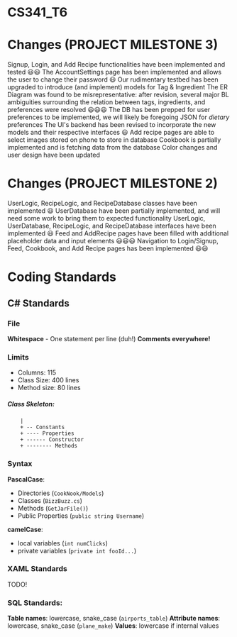 ﻿# CS341_T6

# Changes (PROJECT MILESTONE 3)
Signup, Login, and Add Recipe functionalities have been implemented and tested 😃😃
The AccountSettings page has been implemented and allows the user to change their password 😃
Our rudimentary testbed has been upgraded to introduce (and implement) models for Tag & Ingredient
The ER Diagram was found to be misrepresentative: after revision, several major BL ambiguities surrounding
	the relation between tags, ingredients, and preferences were resolved 😃😃😃
The DB has been prepped for user preferences to be implemented, we will likely be foregoing JSON for *dietary* preferences 
The UI's backend has been revised to incorporate the new models and their respective interfaces 😃
Add recipe pages are able to select images stored on phone to store in database
Cookbook is partially implemented and is fetching data from the database
Color changes and user design have been updated

# Changes (PROJECT MILESTONE 2)
UserLogic, RecipeLogic, and RecipeDatabase classes have been implemented 😃
UserDatabase have been partially implemented, and will need some work to bring them to expected functionality 
UserLogic, UserDatabase, RecipeLogic, and RecipeDatabase interfaces have been implemented 😃
Feed and AddRecipe pages have been filled with additional placeholder data and input elements 😃😃😃
Navigation to Login/Signup, Feed, Cookbook, and Add Recipe pages has been implemented 😃😃


# Coding Standards

## C# Standards
### File
**Whitespace** - One statement per line (duh!)
**Comments everywhere!**
### Limits
- Columns: 115
- Class Size: 400 lines
- Method size: 80 lines
##### Class Skeleton:
  ```FooClass
	  |
	  + -- Constants
	  + ---- Properties 
	  + ------ Constructor
	  + -------- Methods
  ```

### Syntax
**PascalCase**:
- Directories (`CookNook/Models`)
- Classes (`BizzBuzz.cs`)
- Methods (`GetJarFile()`)
- Public Properties (`public string Username`)

**camelCase**:
- local variables (`int numClicks`)
- private variables (`private int fooId...`)

### XAML Standards
TODO!

### SQL Standards:
**Table names**: lowercase, snake_case (`airports_table`)
**Attribute names**: lowercase, snake_case (`plane_make`)
**Values**: lowercase if internal values 


